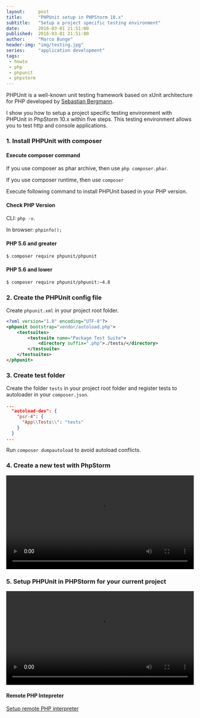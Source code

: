 ```yaml
---
layout:     post
title:      "PHPUnit setup in PHPStorm 10.x"
subtitle:   "Setup a project specific testing environment"
date:       2016-03-01 21:51:00
published:  2016-03-01 21:51:00
author:     "Marco Bunge"
header-img: "img/testing.jpg"
series:     "application development"
tags:
 - howto
 - php
 - phpunit
 - phpstorm
---
```


PHPUnit is a well-known unit testing framework based on xUnit architecture for PHP developed by <a href="https://sebastian-bergmann.de/" target="_blank">Sebastian Bergmann</a>.

I show you how to setup a project specific testing environment with PHPUnit in PhpStorm 10.x within five steps. This testing environment allows you to test http and console applications.

### 1. Install PHPUnit with composer

<div class="callout callout-success">
  <h4>Execute composer command</h4>
  <p>If you use composer as phar archive, then use <code>php composer.phar</code>.</p>
  <p>If you use composer runtime, then use <code>composer</code></p>
</div>

Execute following command to install PHPUnit based in your PHP version.

<div class="callout callout-success">
  <h4>Check PHP Version</h4>
  <p>CLI: <code>php -v</code>.</p>
  <p>In browser: <code>phpinfo();</code></p>
</div>

#### PHP 5.6 and greater

```bash
$ composer require phpunit/phpunit
```

#### PHP 5.6 and lower

```bash
$ composer require phpunit/phpunit:~4.8
```

### 2. Create the PHPUnit config file

Create `phpunit.xml` in your project root folder.

```xml
<?xml version="1.0" encoding="UTF-8"?>
<phpunit bootstrap="vendor/autoload.php">
    <testsuites>
        <testsuite name="Package Test Suite">
            <directory suffix=".php">./tests/</directory>
        </testsuite>
    </testsuites>
</phpunit>
```

### 3. Create test folder

Create the folder `tests` in your project root folder and register tests to autoloader in your `composer.json`.

```json
...
  "autoload-dev": {
    "psr-4": {
      "App\\Tests\\": "tests"
    }
  }
...
```

Run `composer dumpautoload` to avoid autoload conflicts.

### 4. Create a new test with PhpStorm

<video src="http://www.marco-bunge.com/img/new-phpunit-test.mp4" autobuffer controls style="width: 100%">
   <source src="http://www.marco-bunge.com/img/new-phpunit-test.mp4" type="video/mp4">
</video>

### 5. Setup PHPUnit in PHPStorm for your current project

<video src="http://www.marco-bunge.com/img/setup-phpunit-in-phpstorm.mp4" autobuffer controls style="width: 100%">
   <source src="http://www.marco-bunge.com/img/setup-phpunit-in-phpstorm.mp4" type="video/mp4">
</video>

<div class="callout callout-success">
  <h4>Remote PHP Intepreter</h4>
  <p><a href="https://confluence.jetbrains.com/display/PhpStorm/Working+with+Remote+PHP+Interpreters+in+PhpStorm" target ="_blank">Setup remote PHP interpreter</a></p>
</div>


